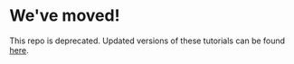 # We've moved!

This repo is deprecated. Updated versions of these tutorials 
can be found [here](https://github.com/ashiklom/studyGroup/tree/gh-pages/lessons).
